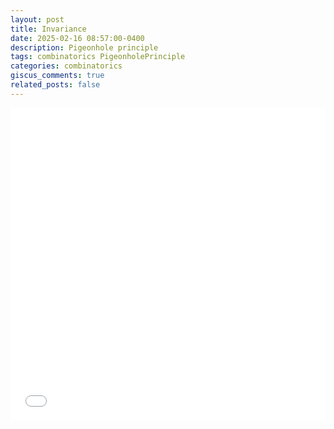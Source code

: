 ```yaml
---
layout: post
title: Invariance
date: 2025-02-16 08:57:00-0400
description: Pigeonhole principle
tags: combinatorics PigeonholePrinciple
categories: combinatorics
giscus_comments: true
related_posts: false
---
```


<iframe src="{{ site.baseurl }}/assets/pdf/Combinatorics/Pigeon.pdf" width="100%" height="500" frameborder="no" border="0" marginwidth="0" marginheight="0"></iframe>
